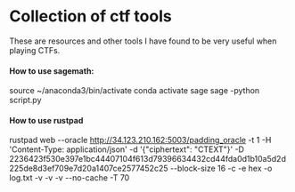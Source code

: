 # Collection of ctf tools
These are resources and other tools I have found to be very useful when playing CTFs.

#### How to use sagemath:
source ~/anaconda3/bin/activate
conda activate sage
sage -python script.py

#### How to use rustpad
rustpad web --oracle http://34.123.210.162:5003/padding_oracle -t 1 -H 'Content-Type: application/json' -d '{"ciphertext": "CTEXT"}' -D 2236423f530e397e1bc44407104f613d79396634432cd44fda0d1b10a5d2d225de8d3ef709e7d20a1407ce2577452c25 --block-size 16 -c -e hex -o log.txt -v -v -v --no-cache -T 70
